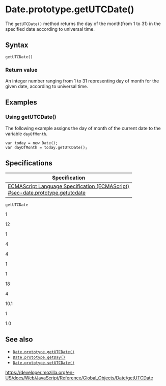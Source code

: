 # Date.prototype.getUTCDate()

The `getUTCDate()` method returns the day of the month(from 1 to 31) in the specified date according to universal time.

## Syntax

    getUTCDate()

### Return value

An integer number ranging from 1 to 31 representing day of month for the given date, according to universal time.

## Examples

### Using getUTCDate()

The following example assigns the day of month of the current date to the variable `dayOfMonth`.

    var today = new Date();
    var dayOfMonth = today.getUTCDate();

## Specifications

<table><thead><tr class="header"><th>Specification</th></tr></thead><tbody><tr class="odd"><td><a href="https://tc39.es/ecma262/#sec-date.prototype.getutcdate">ECMAScript Language Specification (ECMAScript)<br />
<span class="small">#sec-date.prototype.getutcdate</span></a></td></tr></tbody></table>

`getUTCDate`

1

12

1

4

4

1

1

18

4

10.1

1

1.0

## See also

-   [`Date.prototype.getUTCDate()`](getutcdate)
-   [`Date.prototype.getDay()`](getday)
-   [`Date.prototype.setUTCDate()`](setutcdate)

<a href="https://developer.mozilla.org/en-US/docs/Web/JavaScript/Reference/Global_Objects/Date/getUTCDate" class="_attribution-link">https://developer.mozilla.org/en-US/docs/Web/JavaScript/Reference/Global_Objects/Date/getUTCDate</a>
